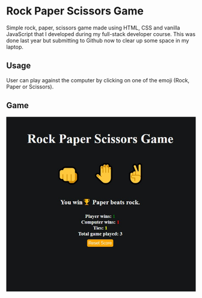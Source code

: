 # Rock Paper Scissors Game 

Simple rock, paper, scissors game made using HTML, CSS and vanilla JavaScript that I developed during my full-stack developer course.
This was done last year but submitting to Github now to clear up some space in my laptop.

## Usage

User can play against the computer by clicking on one of the emoji (Rock, Paper or Scissors).

## Game
![Rock Paper Scisssors Game](https://github.com/Loudmar/Rock_paper_scissors_game/blob/main/rock.jpg)
